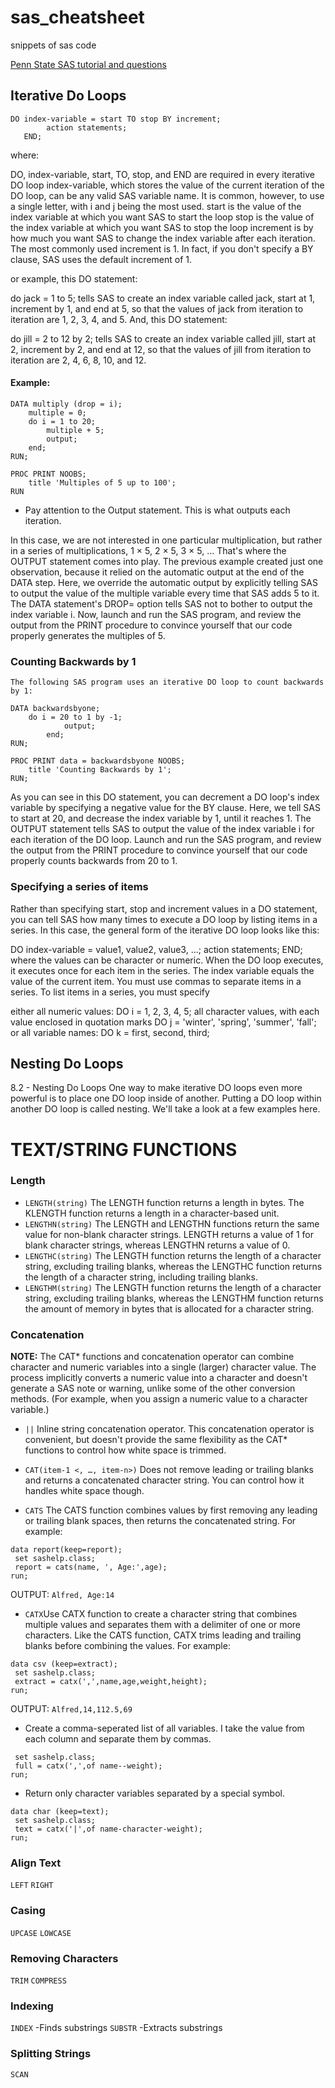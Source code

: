 # sas_cheatsheet
snippets of sas code

[Penn State SAS tutorial and questions](https://online.stat.psu.edu/stat481/book/export/html/667)

## Iterative Do Loops
```
DO index-variable = start TO stop BY increment;
        action statements;
   END;
```

where:

DO, index-variable, start, TO, stop, and END are required in every iterative DO loop
index-variable, which stores the value of the current iteration of the DO loop, can be any valid SAS variable name. It is common, however, to use a single letter, with i and j being the most used.
start is the value of the index variable at which you want SAS to start the loop
stop is the value of the index variable at which you want SAS to stop the loop
increment is by how much you want SAS to change the index variable after each iteration. The most commonly used increment is 1. In fact, if you don't specify a BY clause, SAS uses the default increment of 1.

or example, this DO statement:

do jack = 1 to 5;
tells SAS to create an index variable called jack, start at 1, increment by 1, and end at 5, so that the values of jack from iteration to iteration are 1, 2, 3, 4, and 5. And, this DO statement:

do jill = 2 to 12 by 2;
tells SAS to create an index variable called jill, start at 2, increment by 2, and end at 12, so that the values of jill from iteration to iteration are 2, 4, 6, 8, 10, and 12.

#### Example: 

```
DATA multiply (drop = i);
    multiple = 0;
    do i = 1 to 20;
    	multiple + 5;
        output;
	end;
RUN;

PROC PRINT NOOBS;
	title 'Multiples of 5 up to 100';
RUN
```
* Pay attention to the Output statement. This is what outputs each iteration. 

In this case, we are not interested in one particular multiplication, but rather in a series of multiplications, 1 × 5, 2 × 5, 3 × 5, ... That's where the OUTPUT statement comes into play. The previous example created just one observation, because it relied on the automatic output at the end of the DATA step. Here, we override the automatic output by explicitly telling SAS to output the value of the multiple variable every time that SAS adds 5 to it. The DATA statement's DROP= option tells SAS not to bother to output the index variable i. Now, launch and run  the SAS program, and review the output from the PRINT procedure to convince yourself that our code properly generates the multiples of 5.

### Counting Backwards by 1

```
The following SAS program uses an iterative DO loop to count backwards by 1:

DATA backwardsbyone;
	do i = 20 to 1 by -1;
	    	output;
        end;
RUN;

PROC PRINT data = backwardsbyone NOOBS;
	title 'Counting Backwards by 1';
RUN;
```

As you can see in this DO statement, you can decrement a DO loop's index variable by specifying a negative value for the BY clause. Here, we tell SAS to start at 20, and decrease the index variable by 1, until it reaches 1. The OUTPUT statement tells SAS to output the value of the index variable i for each iteration of the DO loop. Launch and run   the SAS program, and review the output from the PRINT procedure to convince yourself that our code properly counts backwards from 20 to 1.



### Specifying a series of items

Rather than specifying start, stop and increment values in a DO statement, you can tell SAS how many times to execute a DO loop by listing items in a series. In this case, the general form of the iterative DO loop looks like this:

DO index-variable = value1, value2, value3, ...;
	action statements;
END;
where the values can be character or numeric. When the DO loop executes, it executes once for each item in the series. The index variable equals the value of the current item. You must use commas to separate items in a series. To list items in a series, you must specify

either all numeric values:
   DO i = 1, 2, 3, 4, 5;
all character values, with each value enclosed in quotation marks
   DO j = 'winter', 'spring', 'summer', 'fall';
or all variable names:
   DO k = first, second, third;

## Nesting Do Loops

8.2 - Nesting Do Loops
One way to make iterative DO loops even more powerful is to place one DO loop inside of another. Putting a DO loop within another DO loop is called nesting. We'll take a look at a few examples here.


# TEXT/STRING FUNCTIONS

### Length

* `LENGTH(string)` The LENGTH function returns a length in bytes. The KLENGTH function returns a length in a character-based unit.
* `LENGTHN(string)` The LENGTH and LENGTHN functions return the same value for non-blank character strings. LENGTH returns a value of 1 for blank character strings, whereas LENGTHN returns a value of 0.
* `LENGTHC(string)` The LENGTH function returns the length of a character string, excluding trailing blanks, whereas the LENGTHC function returns the length of a character string, including trailing blanks.
* `LENGTHM(string)` The LENGTH function returns the length of a character string, excluding trailing blanks, whereas the LENGTHM function returns the amount of memory in bytes that is allocated for a character string.

### Concatenation
**NOTE:** The CAT* functions and concatenation operator can combine character and numeric variables into a single (larger) character value.  The process implicitly converts a numeric value into a character and doesn't generate a SAS note or warning, unlike some of the other conversion methods.  (For example, when you assign a numeric value to a character variable.)  

* `||` Inline string concatenation operator. This concatenation operator is convenient, but doesn't provide the same flexibility as the CAT* functions to control how white space is trimmed.

* `CAT(item-1 <, …, item-n>)` Does not remove leading or trailing blanks and returns a concatenated character string. You can control how it handles white space though. 

* `CATS` The CATS function combines values by first removing any leading or trailing blank spaces, then returns the concatenated string.  For example: 
```
data report(keep=report);
 set sashelp.class;
 report = cats(name, ', Age:',age);
run;
```
OUTPUT: `Alfred, Age:14`

* `CATX`Use CATX function to create a character string that combines multiple values and separates them with a delimiter of one or more characters.  Like the CATS function, CATX trims leading and trailing blanks before combining the values.  For example:
```
data csv (keep=extract);
 set sashelp.class;
 extract = catx(',',name,age,weight,height);
run;
```
OUTPUT: `Alfred,14,112.5,69`

* Create a comma-seperated list of all variables. I take the value from each column and separate them by commas.
```data all (keep=full);
 set sashelp.class;
 full = catx(',',of name--weight);
run;
```
 
* Return only character variables separated by a special symbol. 
```
data char (keep=text);
 set sashelp.class;
 text = catx('|',of name-character-weight);
run;
```

### Align Text

`LEFT`
`RIGHT`

### Casing

`UPCASE`
`LOWCASE`

### Removing Characters

`TRIM`
`COMPRESS`

### Indexing

`INDEX` -Finds substrings
`SUBSTR` -Extracts substrings

### Splitting Strings

`SCAN`
